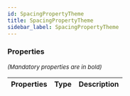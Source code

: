 ```yaml
---
id: SpacingPropertyTheme
title: SpacingPropertyTheme
sidebar_label: SpacingPropertyTheme
---
```




### Properties

<font size="2"><i>(Mandatory properties are in bold)</i></font>

| Properties | Type | Description |
| --------- | ---- | ----------- |
